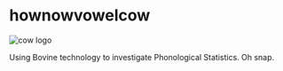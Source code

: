 hownowvowelcow
==============

![cow logo](https://openclipart.org/people/j4p4n/happy-cow.svg)

Using Bovine technology to investigate Phonological Statistics. Oh snap.

